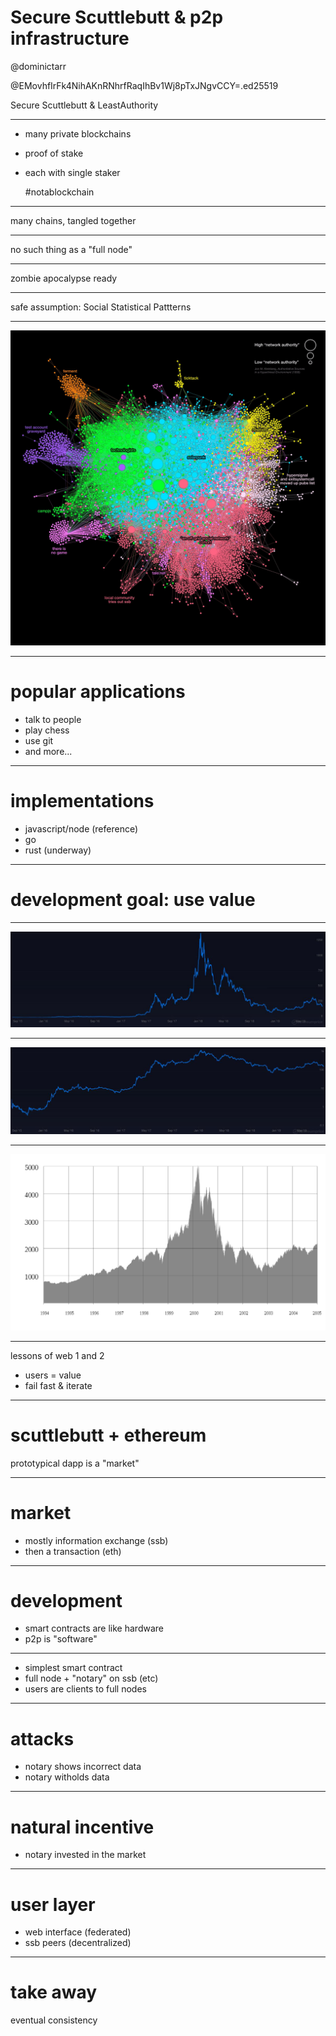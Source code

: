 
# Secure Scuttlebutt & p2p infrastructure

  @dominictarr

  @EMovhfIrFk4NihAKnRNhrfRaqIhBv1Wj8pTxJNgvCCY=.ed25519

  Secure Scuttlebutt & LeastAuthority

---

* many private blockchains
* proof of stake
* each with single staker

  #notablockchain

---

  many chains, tangled together

---

  no such thing as a "full node"

---

  zombie apocalypse ready

---

safe assumption: Social Statistical Pattterns

---

![network-vis](./images/network-vis.jpg)

---

# popular applications

  * talk to people
  * play chess
  * use git
  * and more...

---

# implementations

  * javascript/node (reference)
  * go
  * rust (underway)

---

#  development goal: use value

---

![eth-price](./images/eth-price.jpg)

---

![eth-price-log](./images/eth-price-log.jpg)

---

![dot-com-bubble](./images/dot-com-bubble.png)

---

lessons of web 1 and 2

* users = value
* fail fast & iterate

---

# scuttlebutt + ethereum

prototypical dapp is a "market"

---

# market

* mostly information exchange (ssb)
* then a transaction (eth)

---

# development

* smart contracts are like hardware
* p2p is "software"

---

* simplest smart contract
* full node + "notary" on ssb (etc)
* users are clients to full nodes

---

# attacks

* notary shows incorrect data
* notary witholds data

---

# natural incentive

* notary invested in the market

---

# user layer

* web interface (federated)
* ssb peers (decentralized)

---

# take away

eventual consistency
